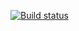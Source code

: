 [![Build status](https://ci.appveyor.com/api/projects/status/a8vw3dv2pkxyx4w0?svg=true)](https://ci.appveyor.com/project/Romankurinov/web-interfaces)
